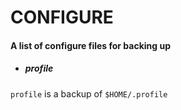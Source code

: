# CONFIGURE
#### A list of configure files for backing up

- ##### profile
`profile` is a backup of `$HOME/.profile`

